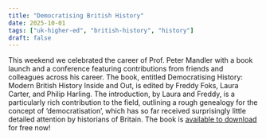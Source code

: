 ```yaml
---
title: "Democratising British History"
date: 2025-10-01
tags: ["uk-higher-ed", "british-history", "history"]
draft: false
---
```


This weekend we celebrated the career of Prof. Peter Mandler with a book launch and a conference featuring contributions from friends and colleagues across his career. The book, entitled Democratising History: Modern British History Inside and Out, is edited by Freddy Foks, Laura Carter, and Philip Harling. The introduction, by Laura and Freddy, is a particularly rich contribution to the field, outlining a rough genealogy for the concept of ‘democratisation’, which has so far received surprisingly little detailed attention by historians of Britain. The book is [available to download](https://uolpress.co.uk/book/democratising-history/) for free now!
